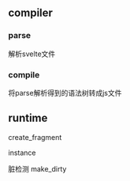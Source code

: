 ## compiler

### parse

解析svelte文件

### compile

将parse解析得到的语法树转成js文件

## runtime

create_fragment

instance

脏检测 make_dirty
